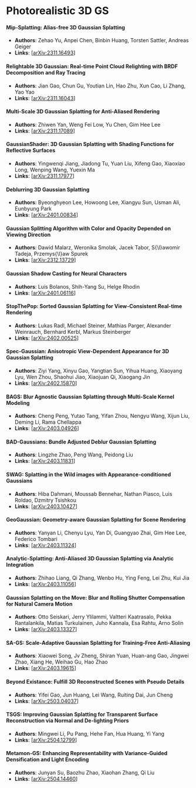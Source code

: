 # Photorealistic 3D GS

#### Mip-Splatting: Alias-free 3D Gaussian Splatting
- **Authors**: Zehao Yu, Anpei Chen, Binbin Huang, Torsten Sattler, Andreas Geiger
- **Links**: [[arXiv:2311.16493](https://arxiv.org/abs/2311.16493)]

#### Relightable 3D Gaussian: Real-time Point Cloud Relighting with BRDF Decomposition and Ray Tracing
- **Authors**: Jian Gao, Chun Gu, Youtian Lin, Hao Zhu, Xun Cao, Li Zhang, Yao Yao
- **Links**: [[arXiv:2311.16043](https://arxiv.org/abs/2311.16043)]

#### Multi-Scale 3D Gaussian Splatting for Anti-Aliased Rendering
- **Authors**: Zhiwen Yan, Weng Fei Low, Yu Chen, Gim Hee Lee
- **Links**: [[arXiv:2311.17089](https://arxiv.org/abs/2311.17089)]

#### GaussianShader: 3D Gaussian Splatting with Shading Functions for Reflective Surfaces
- **Authors**: Yingwenqi Jiang, Jiadong Tu, Yuan Liu, Xifeng Gao, Xiaoxiao Long, Wenping Wang, Yuexin Ma
- **Links**: [[arXiv:2311.17977](https://arxiv.org/abs/2311.17977)]

#### Deblurring 3D Gaussian Splatting
- **Authors**: Byeonghyeon Lee, Howoong Lee, Xiangyu Sun, Usman Ali, Eunbyung Park
- **Links**: [[arXiv:2401.00834](https://arxiv.org/abs/2401.00834)]

#### Gaussian Splitting Algorithm with Color and Opacity Depended on Viewing Direction
- **Authors**: Dawid Malarz, Weronika Smolak, Jacek Tabor, S{\l}awomir Tadeja, Przemys{\l}aw Spurek
- **Links**: [[arXiv:2312.13729](https://arxiv.org/abs/2312.13729)]

#### Gaussian Shadow Casting for Neural Characters
- **Authors**: Luis Bolanos, Shih-Yang Su, Helge Rhodin
- **Links**: [[arXiv:2401.06116](https://arxiv.org/abs/2401.06116)]

#### StopThePop: Sorted Gaussian Splatting for View-Consistent Real-time Rendering
- **Authors**: Lukas Radl, Michael Steiner, Mathias Parger, Alexander Weinrauch, Bernhard Kerbl, Markus Steinberger
- **Links**: [[arXiv:2402.00525](https://arxiv.org/abs/2402.00525)]

#### Spec-Gaussian: Anisotropic View-Dependent Appearance for 3D Gaussian Splatting
- **Authors**: Ziyi Yang, Xinyu Gao, Yangtian Sun, Yihua Huang, Xiaoyang Lyu, Wen Zhou, Shaohui Jiao, Xiaojuan Qi, Xiaogang Jin
- **Links**: [[arXiv:2402.15870](https://arxiv.org/abs/2402.15870)]

#### BAGS: Blur Agnostic Gaussian Splatting through Multi-Scale Kernel Modeling
- **Authors**: Cheng Peng, Yutao Tang, Yifan Zhou, Nengyu Wang, Xijun Liu, Deming Li, Rama Chellappa
- **Links**: [[arXiv:2403.04926](https://arxiv.org/abs/2403.04926)]

#### BAD-Gaussians: Bundle Adjusted Deblur Gaussian Splatting
- **Authors**: Lingzhe Zhao, Peng Wang, Peidong Liu
- **Links**: [[arXiv:2403.11831](https://arxiv.org/abs/2403.11831)]

#### SWAG: Splatting in the Wild images with Appearance-conditioned Gaussians
- **Authors**: Hiba Dahmani, Moussab Bennehar, Nathan Piasco, Luis Roldao, Dzmitry Tsishkou
- **Links**: [[arXiv:2403.10427](https://arxiv.org/abs/2403.10427)]

#### GeoGaussian: Geometry-aware Gaussian Splatting for Scene Rendering
- **Authors**: Yanyan Li, Chenyu Lyu, Yan Di, Guangyao Zhai, Gim Hee Lee, Federico Tombari
- **Links**: [[arXiv:2403.11324](https://arxiv.org/abs/2403.11324)]

#### Analytic-Splatting: Anti-Aliased 3D Gaussian Splatting via Analytic Integration
- **Authors**: Zhihao Liang, Qi Zhang, Wenbo Hu, Ying Feng, Lei Zhu, Kui Jia
- **Links**: [[arXiv:2403.11056](https://arxiv.org/abs/2403.11056)]

#### Gaussian Splatting on the Move: Blur and Rolling Shutter Compensation for Natural Camera Motion
- **Authors**: Otto Seiskari, Jerry Ylilammi, Valtteri Kaatrasalo, Pekka Rantalankila, Matias Turkulainen, Juho Kannala, Esa Rahtu, Arno Solin
- **Links**: [[arXiv:2403.13327](https://arxiv.org/abs/2403.13327)]

#### SA-GS: Scale-Adaptive Gaussian Splatting for Training-Free Anti-Aliasing
- **Authors**: Xiaowei Song, Jv Zheng, Shiran Yuan, Huan-ang Gao, Jingwei Zhao, Xiang He, Weihao Gu, Hao Zhao
- **Links**: [[arXiv:2403.19615](https://arxiv.org/abs/2403.19615)]

#### Beyond Existance: Fulfill 3D Reconstructed Scenes with Pseudo Details
- **Authors**: Yifei Gao, Jun Huang, Lei Wang, Ruiting Dai, Jun Cheng
- **Links**: [[arXiv:2503.04037](https://arxiv.org/abs/2503.04037)]

#### TSGS: Improving Gaussian Splatting for Transparent Surface Reconstruction via Normal and De-lighting Priors
- **Authors**: Mingwei Li, Pu Pang, Hehe Fan, Hua Huang, Yi Yang
- **Links**: [[arXiv:2504.12799](https://arxiv.org/abs/2504.12799)]

#### Metamon-GS: Enhancing Representability with Variance-Guided Densification and Light Encoding
- **Authors**: Junyan Su, Baozhu Zhao, Xiaohan Zhang, Qi Liu
- **Links**: [[arXiv:2504.14460](https://arxiv.org/abs/2504.14460)]



